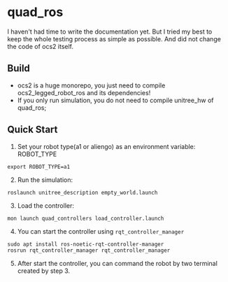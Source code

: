 # quad_ros

I haven't had time to write the documentation yet. But I tried my best to keep the whole testing process as simple as possible. And did not change the code of ocs2 itself.

## Build

- ocs2 is a huge monorepo, you just need to compile ocs2_legged_robot_ros and its dependencies!
- If you only run simulation, you do not need to compile unitree_hw of quad_ros;

## Quick Start

1. Set your robot type(a1 or aliengo) as an environment variable: ROBOT_TYPE
```
export ROBOT_TYPE=a1
```

2. Run the simulation:
```
roslaunch unitree_description empty_world.launch
```
3. Load the controller:
```
mon launch quad_controllers load_controller.launch
```
4. You can start the controller using `rqt_controller_manager`
```
sudo apt install ros-noetic-rqt-controller-manager
rosrun rqt_controller_manager rqt_controller_manager
```
5. After start the controller, you can command the robot by two terminal created by step 3.
